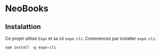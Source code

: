
# NeoBooks

## Instalattion

Ce projet utilise `Expo` et sa cli `expo-cli`.
Commencez par installer `expo-cli`:
```
npm install -g expo-cli
```

